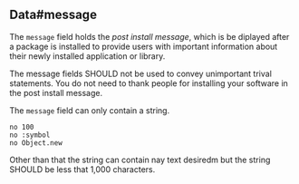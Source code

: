 ## Data#message

The `message` field holds the <i>post install message</i>, which is
be diplayed after a package is installed to provide users with 
important information about their newly installed application or
library.

The message fields SHOULD not be used to convey unimportant trival
statements. You do not need to thank people for installing your
software in the post install message.

The `message` field can only contain a string.

    no 100
    no :symbol
    no Object.new

Other than that the string can contain nay text desiredm but the string
SHOULD be less that 1,000 characters.

